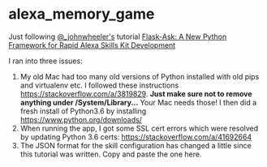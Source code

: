 # alexa_memory_game

Just following [@_johnwheeler's](https://twitter.com/_johnwheeler) tutorial [Flask-Ask: A New Python Framework for Rapid Alexa Skills Kit Development](https://developer.amazon.com/blogs/post/Tx14R0IYYGH3SKT/Flask-Ask-A-New-Python-Framework-for-Rapid-Alexa-Skills-Kit-Development)

I ran into three issues:

1. My old Mac had too many old versions of Python installed with old pips and virtualenv etc.  I followed these instructions https://stackoverflow.com/a/3819829.  **Just make sure not to remove anything under /System/Library...** Your Mac needs those!  I then did a fresh install of Python3.6 by installing https://www.python.org/downloads/
2. When running the app, I got some SSL cert errors which were resolved by updating Python 3.6 certs: https://stackoverflow.com/a/41692664
3. The JSON format for the skill configuration has changed a little since this tutorial was written.  Copy and paste the one here.
